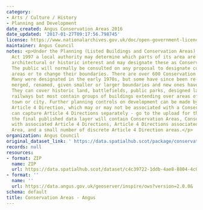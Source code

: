 ```yaml
---
category:
- Arts / Culture / History
- Planning and Development
date_created: Angus Conservation Areas 2016
date_updated: '2017-01-27T09:17:56.798745'
license: https://www.nationalarchives.gov.uk/doc/open-government-licence/version/3/
maintainer: Angus Council
notes: <p>Under the Planning (Listed Buildings and Conservation Areas) (Scotland)
  Act 1997 a local authority may determine which parts of its area are of special
  architectural or historic interest and may designate these as Conservation Areas.
  The public will normally be consulted on any proposal to designate conservation
  areas or to change their boundaries. There are over 600 Conservation Areas in Scotland.
  Many were designated in the early 1970s, but some have since been re-designated,
  merged, renamed, given smaller or larger boundaries and new ones have been added.
  They can cover historic land, battlefields, public parks, designed landscapes or
  railways but most contain groups of buildings extending over areas of a village,
  town or city. Further planning controls on development can be made by way of an
  Article 4 Direction, which may or may not be associated with a Conservation Area.\r\n\r\nWe
  can capture Article 4 Directions separately - go to the upload for that data.\r\n\r\nHowever,
  the final published data layer will contain Conservation Areas, Conservation Areas
  with associated Article 4 Directions, Article 4 Directions associated with a Conservation
  Area, and a small number of discrete Article 4 Direction areas.</p>
organization: Angus Council
original_dataset_link: ' https://data.spatialhub.scot/package/conservation_areas-an'
records: null
resources:
- format: ZIP
  name: ZIP
  url: https://data.spatialhub.scot/dataset/c4c39722-1ddb-4ae8-8804-4c0b93320600/resource/aba92111-232c-43c4-a9ea-47159644f8f4/download/angusconservationareas.zip
- format: ''
  name: ''
  url: https://data.angus.gov.uk/geoserver/inspire/ows?version=2.0.0&
schema: default
title: Conservation Areas - Angus
---
```

